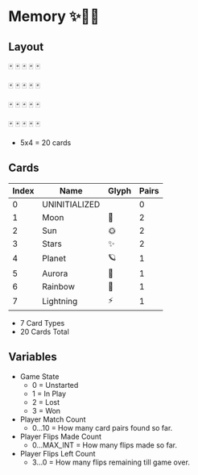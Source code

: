 # Memory ✨🎴🌈

## Layout

🃏 🃏 🃏 🃏 🃏

🃏 🃏 🃏 🃏 🃏

🃏 🃏 🃏 🃏 🃏

🃏 🃏 🃏 🃏 🃏

- 5x4 = 20 cards

## Cards

| Index | Name          | Glyph | Pairs |
| ----- | ------------- | ----- | ----- |
| 0     | UNINITIALIZED |       | 0     |
| 1     | Moon          | 🌙    | 2     |
| 2     | Sun           | 🌞    | 2     |
| 3     | Stars         | ✨     | 2     |
| 4     | Planet        | 🪐     | 1     |
| 5     | Aurora        | 🌌    | 1     |
| 6     | Rainbow       | 🌈    | 1     |
| 7     | Lightning     | ⚡     | 1     |

- 7 Card Types
- 20 Cards Total


## Variables

- Game State
    - 0 = Unstarted
    - 1 = In Play
    - 2 = Lost
    - 3 = Won
- Player Match Count
    - 0…10 = How many card pairs found so far.
- Player Flips Made Count
    - 0…MAX_INT = How many flips made so far.
- Player Flips Left Count
    - 3…0 = How many flips remaining till game over.
